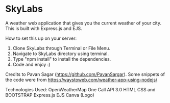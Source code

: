 # SkyLabs

A weather web application that gives you the current weather of your city. This is built with Express.js and EJS. 


How to set this up on your server:
1. Clone SkyLabs through Terminal or File Menu.
2. Navigate to SkyLabs directory using terminal.
3. Type "npm install" to install the dependencies.
4. Code and enjoy :)


Credits to Pavan Sagar (https://github.com/PavanSargar). Some snippets of the code were from https://waystoweb.com/weather-app-using-nodejs/

Technologies Used:
OpenWeatherMap One Call API 3.0 
HTML
CSS and BOOTSTRAP
Express.js
EJS
Canva (Logo)



